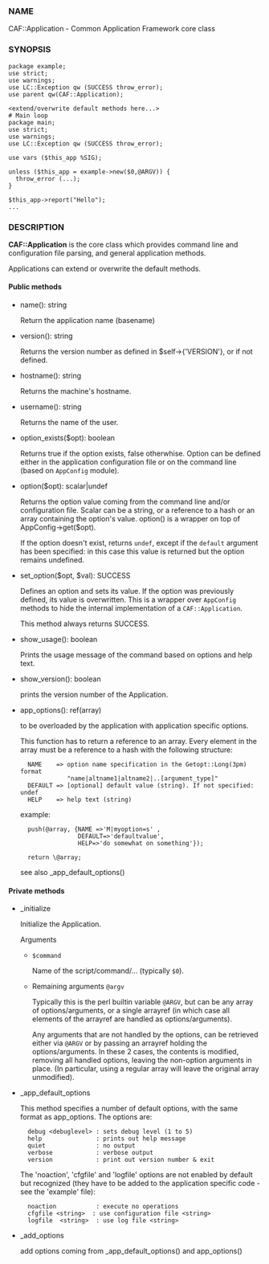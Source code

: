 
### NAME

CAF::Application - Common Application Framework core class

### SYNOPSIS

    package example;
    use strict;
    use warnings;
    use LC::Exception qw (SUCCESS throw_error);
    use parent qw(CAF::Application);

    <extend/overwrite default methods here...>
    # Main loop
    package main;
    use strict;
    use warnings;
    use LC::Exception qw (SUCCESS throw_error);

    use vars ($this_app %SIG);

    unless ($this_app = example->new($0,@ARGV)) {
      throw_error (...);
    }

    $this_app->report("Hello");
    ...

### DESCRIPTION

**CAF::Application** is the core class which provides command line and
configuration file parsing, and general application methods.

Applications can extend or overwrite the default methods.

#### Public methods

- name(): string

    Return the application name (basename)

- version(): string

    Returns the version number as defined in $self->{'VERSION'}, or
    <unknown> if not defined.

- hostname(): string

    Returns the machine's hostname.

- username(): string

    Returns the name of the user.

- option\_exists($opt): boolean

    Returns true if the option exists, false otherwhise. Option can be
    defined either in the application configuration file or on the
    command line (based on `AppConfig` module).

- option($opt): scalar|undef

    Returns the option value coming from the command line and/or
    configuration file. Scalar can be a string, or a reference to a hash
    or an array containing the option's value. option() is a wrapper
    on top of AppConfig->get($opt).

    If the option doesn't exist, returns `undef`, except if the `default`
    argument has been specified: in this case this value is returned but
    the option remains undefined.

- set\_option($opt, $val): SUCCESS

    Defines an option and sets its value. If the option was previously
    defined, its value is overwritten. This is a wrapper over `AppConfig`
    methods to hide the internal implementation of a `CAF::Application`.

    This method always returns SUCCESS.

- show\_usage(): boolean

    Prints the usage message of the command based on options and help text.

- show\_version(): boolean

    prints the version number of the Application.

- app\_options(): ref(array)

    to be overloaded by the application with application specific options.

    This function has to return a reference to an array.
    Every element in the array must be a reference to a hash with the
    following structure:

        NAME    => option name specification in the Getopt::Long(3pm) format
                   "name|altname1|altname2|..[argument_type]"
        DEFAULT => [optional] default value (string). If not specified: undef
        HELP    => help text (string)

    example:

        push(@array, {NAME =>'M|myoption=s' ,
                      DEFAULT=>'defaultvalue',
                      HELP=>'do somewhat on something'});

        return \@array;

    see also \_app\_default\_options()

#### Private methods

- \_initialize

    Initialize the Application.

    Arguments

    - `$command`

        Name of the script/command/... (typically `$0`).

    - Remaining arguments `@argv`

        Typically this is the perl builtin variable `@ARGV`,
        but can be any array of options/arguments,
        or a single arrayref (in which case all elements
        of the arrayref are handled as options/arguments).

        Any arguments that are not handled by the options,
        can be retrieved either via `@ARGV` or by passing
        an arrayref holding the options/arguments.
        In these 2 cases, the contents is modified,
        removing all handled options, leaving the
        non-option arguments in place.
        (In particular, using a regular array
        will leave the original array unmodified).

- \_app\_default\_options

    This method specifies a number of default options, with the
    same format as app\_options. The options are:

        debug <debuglevel> : sets debug level (1 to 5)
        help               : prints out help message
        quiet              : no output
        verbose            : verbose output
        version            : print out version number & exit

    The 'noaction', 'cfgfile' and 'logfile' options are not enabled
    by default but recognized (they have to be added to the application
    specific code - see the 'example' file):

        noaction           : execute no operations
        cfgfile <string>  : use configuration file <string>
        logfile  <string>  : use log file <string>

- \_add\_options

    add options coming from \_app\_default\_options() and app\_options()
